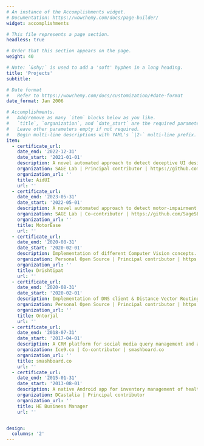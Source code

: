 ```yaml
---
# An instance of the Accomplishments widget.
# Documentation: https://wowchemy.com/docs/page-builder/
widget: accomplishments

# This file represents a page section.
headless: true

# Order that this section appears on the page.
weight: 40

# Note: `&shy;` is used to add a 'soft' hyphen in a long heading.
title: 'Projects'
subtitle:

# Date format
#   Refer to https://wowchemy.com/docs/customization/#date-format
date_format: Jan 2006

# Accomplishments.
#   Add/remove as many `item` blocks below as you like.
#   `title`, `organization`, and `date_start` are the required parameters.
#   Leave other parameters empty if not required.
#   Begin multi-line descriptions with YAML's `|2-` multi-line prefix.
item:
  - certificate_url:
    date_end: '2022-12-31'
    date_start: '2021-01-01'
    description: A novel automated approach to detect deceptive UI designs, aka Dark Patterns.
    organization: SAGE Lab | Principal contributor | https://github.com/SageSELab/AidUI
    organization_url: ''
    title: AidUI
    url: ''
  - certificate_url:
    date_end: '2023-05-31'
    date_start: '2022-05-01'
    description: A novel automated approach to detect motor-impairment accessibility violations in apps.
    organization: SAGE Lab | Co-contributor | https://github.com/SageSELab/MotorEase
    organization_url: ''
    title: MotorEase
    url: ''
  - certificate_url:
    date_end: '2020-08-31'
    date_start: '2020-02-01'
    description: Implementation of different Computer Vision concepts.
    organization: Personal Open Source | Principal contributor | https://github.com/hasanmansur/Drishtipat
    organization_url: ''
    title: Drishtipat
    url: ''
  - certificate_url:
    date_end: '2020-08-31'
    date_start: '2020-02-01'
    description: Implementation of DNS client & Distance Vector Routing protocol.
    organization: Personal Open Source | Principal contributor | https://github.com/hasanmansur/Ontorjal
    organization_url: ''
    title: Ontorjal
    url: ''
  - certificate_url:
    date_end: '2018-07-31'
    date_start: '2017-04-01'
    description: A CRM platform for social media query management and analytics.
    organization: Ice9.co | Co-contributor | smashboard.co
    organization_url: ''
    title: smashboard.co
    url: ''
  - certificate_url:
    date_end: '2015-01-31'
    date_start: '2013-08-01'
    description: A native Android app for inventory management of healthcare products.
    organization: DCastalia | Principal contributor
    organization_url: ''
    title: HE Business Manager
    url: ''


design:
  columns: '2'
---
```

